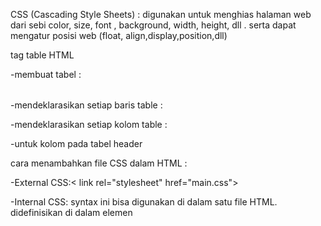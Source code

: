 CSS (Cascading Style Sheets) : digunakan untuk menghias halaman web dari sebi color, size, font , background, width, height, dll . serta dapat mengatur posisi web (float, align,display,position,dll)

tag table HTML

-membuat tabel : <table></table>

-mendeklarasikan setiap baris table : <tr></tr>

-mendeklarasikan setiap kolom table : <td></td>

-untuk kolom pada tabel header <th></th>

cara menambahkan file CSS dalam HTML :

-External CSS:< link rel="stylesheet" href="main.css">

-Internal CSS: syntax ini bisa digunakan di dalam satu file HTML. didefinisikan di dalam elemen <style>, di dakam <head> atau di dalam <body>

-Inline CSS : digunakan untuk elemen tunggal pada HTML, diprioritaskan untuk menerapkan style unik 
  <h1 style="color:
             #19355f;">Hello World</h1>
  
  CSS Selector 
  
  - ID (#) : hanya dapat digunakan pada satu elemen p , hanya bisa pada satu halaman tidak boleh 2
  
  - Class (.) : dapat digunakan berulang kali, satu elemen dapat memiliki lebih satu class berbeda
